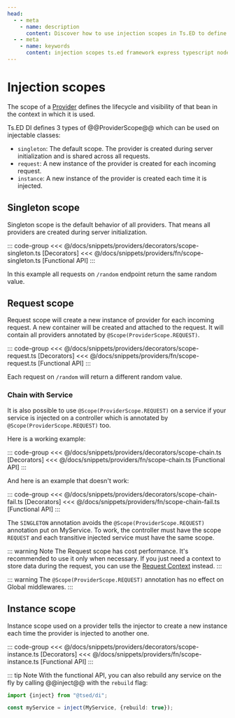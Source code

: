 ```yaml
---
head:
  - - meta
    - name: description
      content: Discover how to use injection scopes in Ts.ED to define the lifecycle and visibility of a provider.
  - - meta
    - name: keywords
      content: injection scopes ts.ed framework express typescript node.js javascript decorators mvc class models providers pipes middlewares testing developer
---
```


# Injection scopes

The scope of a [Provider](/docs/providers.md) defines the lifecycle and visibility of that bean in the context in which it is used.

Ts.ED DI defines 3 types of @@ProviderScope@@ which can be used on injectable classes:

- `singleton`: The default scope. The provider is created during server initialization and is shared across all requests.
- `request`: A new instance of the provider is created for each incoming request.
- `instance`: A new instance of the provider is created each time it is injected.

## Singleton scope

Singleton scope is the default behavior of all providers. That means all providers are created during server initialization.

::: code-group
<<< @/docs/snippets/providers/decorators/scope-singleton.ts [Decorators]
<<< @/docs/snippets/providers/fn/scope-singleton.ts [Functional API]
:::

In this example all requests on `/random` endpoint return the same random value.

## Request scope

Request scope will create a new instance of provider for each incoming request. A new container will be created
and attached to the request. It will contain all providers annotated by `@Scope(ProviderScope.REQUEST)`.

::: code-group
<<< @/docs/snippets/providers/decorators/scope-request.ts [Decorators]
<<< @/docs/snippets/providers/fn/scope-request.ts [Functional API]
:::

Each request on `/random` will return a different random value.

### Chain with Service

It is also possible to use `@Scope(ProviderScope.REQUEST)` on a service if your service is injected on a controller
which is annotated by `@Scope(ProviderScope.REQUEST)` too.

Here is a working example:

::: code-group
<<< @/docs/snippets/providers/decorators/scope-chain.ts [Decorators]
<<< @/docs/snippets/providers/fn/scope-chain.ts [Functional API]
:::

And here is an example that doesn't work:

::: code-group
<<< @/docs/snippets/providers/decorators/scope-chain-fail.ts [Decorators]
<<< @/docs/snippets/providers/fn/scope-chain-fail.ts [Functional API]
:::

The `SINGLETON` annotation avoids the `@Scope(ProviderScope.REQUEST)` annotation put on MyService.
To work, the controller must have the scope `REQUEST` and each transitive injected service must have the same scope.

::: warning Note
The Request scope has cost performance. It's recommended to use it only when necessary. If you just need a context to store
data during the request, you can use the [Request Context](/docs/request-context.md) instead.
:::

::: warning
The `@Scope(ProviderScope.REQUEST)` annotation has no effect on Global middlewares.
:::

## Instance scope

Instance scope used on a provider tells the injector to create a new instance each time the provider is injected to another one.

::: code-group
<<< @/docs/snippets/providers/decorators/scope-instance.ts [Decorators]
<<< @/docs/snippets/providers/fn/scope-instance.ts [Functional API]
:::

::: tip Note
With the functional API, you can also rebuild any service on the fly by calling @@inject@@ with the `rebuild` flag:

```typescript
import {inject} from "@tsed/di";

const myService = inject(MyService, {rebuild: true});
```
